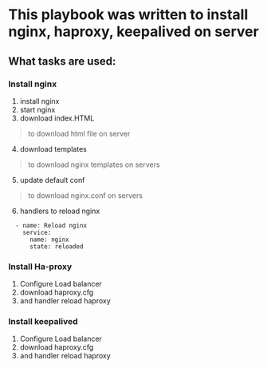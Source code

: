 # This playbook was written to install nginx, haproxy, keepalived on server #

## What tasks are used: ##

### Install nginx ###

1. install nginx
2. start nginx
3. download index.HTML
 > to download html file on server
4. download templates
 > to download nginx templates on servers
5. update default conf
 > to download nginx.conf on servers
6. handlers to reload nginx
```
  - name: Reload nginx
    service:
      name: nginx
      state: reloaded
```

### Install Ha-proxy ###
1. Configure Load balancer
2. download haproxy.cfg
3. and handler reload haproxy

### Install keepalived ###
1. Configure Load balancer
2. download haproxy.cfg
3. and handler reload haproxy
